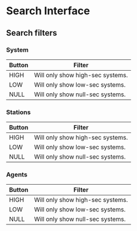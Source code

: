 # Search Interface
## Search filters
### System 
| Button | Filter |
|--|--|
| HIGH | Will only show high-sec systems. |
| LOW| Will only show low-sec systems. |
| NULL| Will only show null-sec systems. |

### Stations 
| Button | Filter |
|--|--|
| HIGH | Will only show high-sec systems. |
| LOW| Will only show low-sec systems. |
| NULL| Will only show null-sec systems. |

### Agents 
| Button | Filter |
|--|--|
| HIGH | Will only show high-sec systems. |
| LOW| Will only show low-sec systems. |
| NULL| Will only show null-sec systems. |
<!--stackedit_data:
eyJoaXN0b3J5IjpbLTEwNzY5MDg5NzUsODg4NTcyNDksLTg3Mj
A1MDI4XX0=
-->